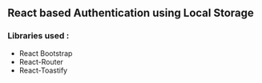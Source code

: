 ## React based Authentication using Local Storage 

### Libraries used :

- React Bootstrap
- React-Router
- React-Toastify